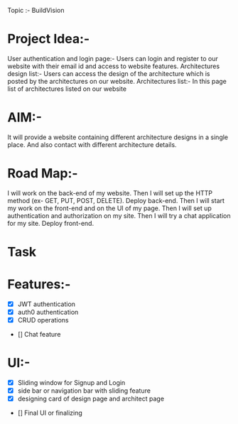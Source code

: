Topic :- BuildVision

# Project Idea:-
User authentication and login page:- Users can login and register to our website with their email id and access to website features.
Architectures design list:- Users can access the design of the architecture which is posted by the architectures on our website.
Architectures list:- In this page list of architectures listed on our website

# AIM:-
It will provide a website containing different architecture designs in a single place. And also contact with different architecture details. 

# Road Map:-
I will work on the back-end of my website.
Then I will set up the HTTP method (ex- GET, PUT, POST, DELETE).
Deploy back-end.
Then I will start my work on the front-end and on the UI of my page.
Then I will set up authentication and authorization on my site.
Then I will try a chat application for my site.
Deploy front-end.

# Task
# Features:-
- [x] JWT authentication
- [x] auth0 authentication
- [x] CRUD operations
- [] Chat feature
# UI:-
- [x] Sliding window for Signup and Login
- [x] side bar or navigation bar with sliding feature
- [x] designing card of design page and architect page
- [] Final UI or finalizing